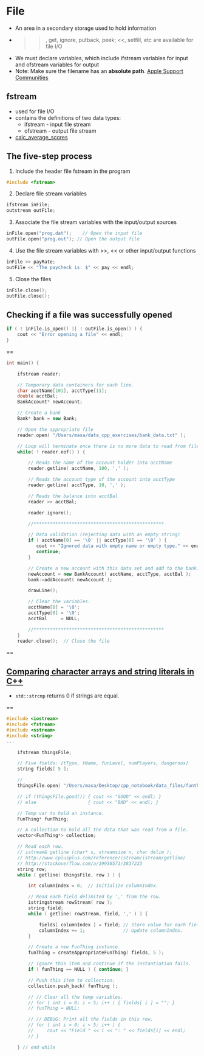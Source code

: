 # File
- An area in a secondary storage used to hold information
- >>, get, ignore, putback, peek; <<, setfill, etc are available for file I/O
- We must declare variables, which include ifstream variables for input and ofstream variables for output
- Note: Make sure the filename has an **absolute path**. [Apple Support Communities](https://discussions.apple.com/thread/6588941?start=0&tstart=0)

[](http://stackoverflow.com/a/4324667/3837223)

## fstream
- used for file I/O
- contains the definitions of two data types:
    + ifstream - input file stream
    + ofstream - output file stream
- [calc_average_scores](https://github.com/mnishiguchi/cpp_practice_code/blob/master/cs1/chap3_programming_exercises/calc_average_scores/calc_average_scores/main.cpp)

## The five-step process
1. Include the header file fstream in the program
```cpp
#include <fstream>
```

2. Declare file stream variables
```cpp
ifstream inFile;
outstream outFile;
```

3. Associate the file stream variables with the input/output sources
```cpp
inFile.open("prog.dat");    // Open the input file
outFile.open("prog.out"); // Open the output file
```

4. Use the file stream variables with >>, << or other input/output functions
```cpp
inFile >> payRate;
outFile << "The paycheck is: $" << pay << endl;
```

5. Close the files 
```cpp
inFile.close(); 
outFile.close();
```

## Checking if a file was successfully opened

```cpp
if ( ! inFile.is_open() || ! outFile.is_open() ) {
    cout << "Error opening a file" << endl;
}
```

==

```cpp
int main() {

    ifstream reader;

    // Temporary data containers for each line.
    char acctName[101], acctType[11];
    double acctBal;
    BankAccount* newAccount;

    // Create a bank
    Bank* bank = new Bank;

    // Open the appropriate file
    reader.open( "/Users/masa/data_cpp_exercises/bank_data.txt" );

    // Loop will terminate once there is no more data to read from file
    while( ! reader.eof() ) {

        // Reads the name of the account holder into acctName
        reader.getline( acctName, 100, ',' );

        // Reads the account type of the account into acctType
        reader.getline( acctType, 10, ',' );

        // Reads the balance into acctBal
        reader >> acctBal;

        reader.ignore();

        //************************************************

        // Data validation (rejecting data with an empty string)
        if ( acctName[0] == '\0' || acctType[0] == '\0' ) {
           cout << "Ignored data with empty name or empty type." << endl;
           continue;
        }

        // Create a new account with this data set and add to the bank.
        newAccount = new BankAccount( acctName, acctType, acctBal );
        bank->addAccount( newAccount );

        drawLine();

        // Clear the variables.
        acctName[0] = '\0';
        acctType[0] = '\0';
        acctBal     = NULL;

        //************************************************
    }
    reader.close();  // Close the file
```

==

## [Comparing character arrays and string literals in C++](http://stackoverflow.com/a/1639437/3837223)
- `std::strcmp` returns 0 if strings are equal.

==

```cpp
#include <iostream>
#include <fstream>
#include <sstream>
#include <string>
...

    ifstream thingsFile;

    // Five fields: [tType, tName, funLevel, numPlayers, dangerous]
    string fields[ 5 ];

    //
    thingsFile.open( "/Users/masa/Desktop/cpp_notebook/data_files/funthingfile.txt" );

    // if (thingsFile.good()) { cout << "GOOD" << endl; }
    // else                   { cout << "BAD" << endl; }

    // Temp var to hold an instance.
    FunThing* funThing;

    // A collection to hold all the data that was read from a file.
    vector<FunThing*> collection;

    // Read each row.
    // istream& getline (char* s, streamsize n, char delim );
    // http://www.cplusplus.com/reference/istream/istream/getline/
    // http://stackoverflow.com/a/19936571/3837223
    string row;
    while ( getline( thingsFile, row ) ) {

        int columnIndex = 0;  // Initialize columnIndex.

        // Read each field delimited by ',' from the row.
        istringstream rowStream( row );
        string field;
        while ( getline( rowStream, field, ',' ) ) {

            fields[ columnIndex ] = field; // Store value for each field.
            columnIndex += 1;              // Update columnIndex.
        }

        // Create a new FunThing instance.
        funThing = createAppropriateFunThing( fields, 5 );

        // Ignore this item and continue if the instantiation fails.
        if ( funThing == NULL ) { continue; }

        // Push this item to collection.
        collection.push_back( funThing );

        // // Clear all the temp variables.
        // for ( int i = 0; i < 5; i++ ) { fields[ i ] = ""; }
        // funThing = NULL;

        // // DEBUG: Print all the fields in this row.
        // for ( int i = 0; i < 5; i++ ) {
        //     cout << "Field " << i << ": " << fields[i] << endl;
        // }

    } // end while
```
